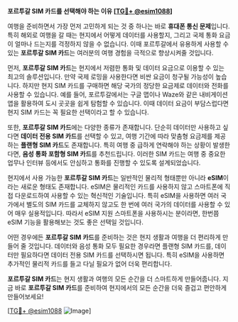 **포르투갈 SIM 카드를 선택해야 하는 이유 [[TG💪+ @esim1088](https://t.me/s/esim1088)]**

여행을 준비하면서 가장 먼저 고민하게 되는 것 중 하나는 바로 **휴대폰 통신 문제**입니다. 특히 해외로 여행을 갈 때는 현지에서 어떻게 데이터를 사용할지, 그리고 국제 통화 요금이 얼마나 드는지를 걱정하지 않을 수 없습니다. 이때 포르투갈에서 유용하게 사용할 수 있는 **포르투갈 SIM 카드**는 여러분의 여행 경험을 극적으로 향상시켜줄 것입니다.

먼저, **포르투갈 SIM 카드**는 현지에서 저렴한 통화 및 데이터 요금으로 이용할 수 있는 최고의 솔루션입니다. 만약 국제 로밍을 사용한다면 비싼 요금이 청구될 가능성이 높습니다. 하지만 현지 SIM 카드를 구매하면 해당 국가의 정당한 요금제로 데이터와 전화를 사용할 수 있습니다. 예를 들어, 포르투갈에서는 구글 맵이나 Waze와 같은 내비게이션 앱을 활용하여 도시 곳곳을 쉽게 탐험할 수 있습니다. 이때 데이터 요금이 부담스럽다면 현지 SIM 카드는 꼭 필요한 선택이라고 할 수 있습니다.

또한, **포르투갈 SIM 카드**에는 다양한 종류가 존재합니다. 단순히 데이터만 사용하고 싶다면 **데이터 전용 SIM 카드**를 선택할 수 있고, 여행 기간에 따라 맞춤형 요금제를 제공하는 **플랜형 SIM 카드**도 존재합니다. 특히 여행 중 급하게 연락해야 하는 상황이 발생한다면, **음성 통화 포함형 SIM 카드**를 추천드립니다. 이러한 SIM 카드는 여행 중 중요한 업무나 인터뷰 등에서도 안심하고 통화를 진행할 수 있도록 설계되었습니다.

현지에서 사용 가능한 **포르투갈 SIM 카드**는 일반적인 물리적 형태뿐만 아니라 **eSIM**이라는 새로운 형태도 존재합니다. eSIM은 물리적인 카드를 사용하지 않고 스마트폰에 직접 다운로드하여 사용할 수 있는 혁신적인 기술입니다. 특히 eSIM을 사용하면 여러 국가에서 별도의 SIM 카드를 교체하지 않고도 한 번에 여러 국가의 데이터를 사용할 수 있어 매우 실용적입니다. 따라서 eSIM 지원 스마트폰을 사용하시는 분이라면, 한번쯤 eSIM 기능을 활용해보는 것도 좋은 선택일 것입니다.

어떤 경우에든 **포르투갈 SIM 카드**를 준비하는 것은 현지 생활과 여행을 더 편리하게 만들어 줄 것입니다. 데이터와 음성 통화 모두 필요한 경우라면 플랜형 SIM 카드를, 데이터만 필요하다면 데이터 전용 SIM 카드를 선택하시면 됩니다. 특히 eSIM을 사용하면 추가적인 물리적 카드를 들고 다닐 필요가 없어 더욱 편리합니다.

**포르투갈 SIM 카드**는 현지 생활과 여행의 모든 순간을 더 스마트하게 만들어줍니다. 지금 바로 **포르투갈 SIM 카드**를 준비하여 현지에서의 모든 순간을 더욱 즐겁고 편안하게 만들어보세요!

[[TG💪+ @esim1088](https://t.me/s/esim1088) ![Image](https://i.postimg.cc/Y0z9fWf4/image.png)]
